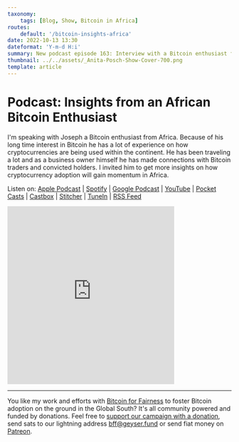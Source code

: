 ```yaml
---
taxonomy:
    tags: [Blog, Show, Bitcoin in Africa]
routes:
    default: '/bitcoin-insights-africa'
date: 2022-10-13 13:30
dateformat: 'Y-m-d H:i'
summary: New podcast episode 163: Interview with a Bitcoin enthusiast from Africa. Lots of insights on trading volume, regulation, use-cases and the answer to do people use Bitcoin or stablecoins?
thumbnail: ../../assets/_Anita-Posch-Show-Cover-700.png
template: article 
---
```


# Podcast: Insights from an African Bitcoin Enthusiast

I'm speaking with Joseph a Bitcoin enthusiast from Africa. Because of his long time interest in Bitcoin he has a lot of experience on how cryptocurrencies are being used within the continent. He has been traveling a lot and as a business owner himself he has made connections with Bitcoin traders and convicted holders. I invited him to get more insights on how cryptocurrency adoption will gain momentum in Africa.

Listen on: [Apple Podcast](https://podcasts.apple.com/at/podcast/bitcoin-co/id1432576313) | [Spotify](https://open.spotify.com/show/0EJu3cMWF0AMxeO8NMH71z) | [Google Podcast](https://podcasts.google.com/?feed=aHR0cHM6Ly9iaXRjb2ludW5kY28uY29tL2VuL2ZlZWQvbXAzLw) | [YouTube](https://www.youtube.com/playlist?list=PL2zepPkogWotoUrb4T2XjLHa3SGHT5IX-) | [Pocket Casts](https://pca.st/YYPf) | [Castbox](https://castbox.fm/channel/id1484185) | [Stitcher](https://www.stitcher.com/podcast/anita-posch/bitcoin-co) | [TuneIn](https://tunein.com/podcasts/Business--Economics-Podcasts/Bitcoin--Co-p1189680/) | [RSS Feed](https://bitcoinundco.com/en/feed/mp3/)

<iframe title="Podlove Web Player: The Anita Posch Show: A Bitcoin only podcast - Insights from a Bitcoin Enthusiast in Africa" width="375" height="400" src="https://cdn.podlove.org/web-player/share.html?episode=https%3A%2F%2Fbitcoinundco.com%2Fen%2F%3Fpodlove_player4%3D1629" frameborder="0" scrolling="no" tabindex="0"></iframe>



---
You like my work and efforts with [Bitcoin for Fairness](https://bffbtc.org) to foster Bitcoin adoption on the ground in the Global South? It's all community powered and funded by donations. Feel free to [support our campaign with a donation](https://anita.link/geyser), send sats to our lightning address bff@geyser.fund or send fiat money on [Patreon](https://patreon.com/anitaposch).